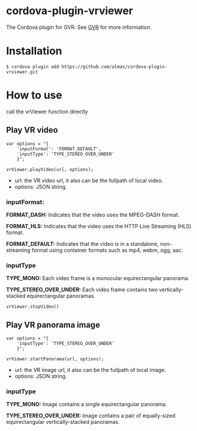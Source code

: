 # cordova-plugin-vrviewer

The Cordova plugin for GVR.
See [GVR](https://developers.google.com/vr) for more information.

# Installation

`$ cordova plugin add https://github.com/almas/cordova-plugin-vrviewer.git`

# How to use

call the vrViewer function directly

## Play VR video ##
```
var options = "{
    'inputFormat': 'FORMAT_DEFAULT',
    'inputType': 'TYPE_STEREO_OVER_UNDER'
    }";

vrViewer.playVideo(url, options);
```

* url: the VR video url, it also can be the fullpath of local video.
* options: JSON string.

### inputFormat: ###

**FORMAT_DASH:** 	Indicates that the video uses the MPEG-DASH format.

**FORMAT_HLS:**  	Indicates that the video uses the HTTP Live Streaming (HLS) format.

**FORMAT_DEFAULT:**  	Indicates that the video is in a standalone, non-streaming format using container formats such as mp4, webm, ogg, aac.

### inputType ###

**TYPE_MONO:**  	Each video frame is a monocular equirectangular panorama.

**TYPE_STEREO_OVER_UNDER:**  	Each video frame contains two vertically-stacked equirectangular panoramas.

`vrViewer.stopVideo()`


## Play VR panorama image ##
```
var options = "{
    'inputType': 'TYPE_STEREO_OVER_UNDER'
    }";

vrViewer.startPanorama(url, options);
```

* url: the VR image url, it also can be the fullpath of local image.
* options: JSON string.

### inputType ###

**TYPE_MONO:**  	Image contains a single equirectangular panorama.

**TYPE_STEREO_OVER_UNDER:**  	Image contains a pair of equally-sized equirectangular vertically-stacked panoramas.

